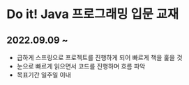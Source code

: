 # Do it! Java 프로그래밍 입문 교재

## 2022.09.09 ~

- 급하게 스프링으로 프로젝트를 진행하게 되어 빠르게 책을 훑을 것
- 눈으로 빠르게 읽으면서 코드를 진행하며 흐름 파악
- 목표기간 일주일 이내